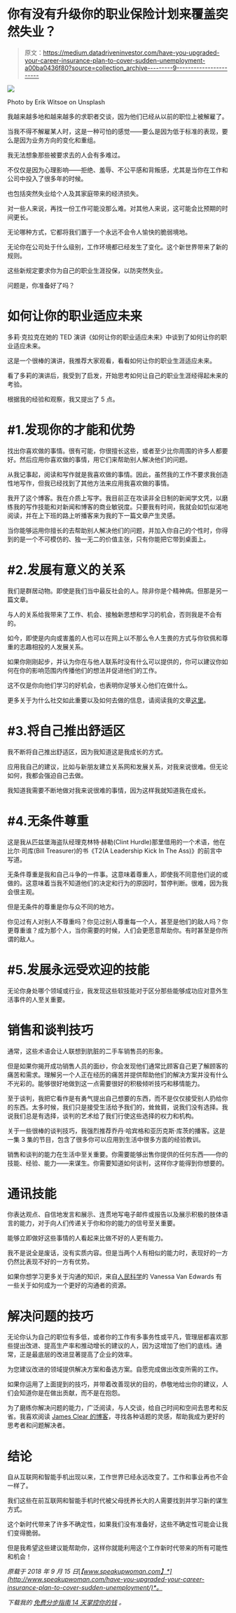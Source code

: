 # 你有没有升级你的职业保险计划来覆盖突然失业？

> 原文：<https://medium.datadriveninvestor.com/have-you-upgraded-your-career-insurance-plan-to-cover-sudden-unemployment-a00ba0436f80?source=collection_archive---------9----------------------->

![](img/688b8673bf532b29470f75167676bae8.png)

Photo by Erik Witsoe on Unsplash

我越来越多地和越来越多的求职者交谈，因为他们已经从以前的职位上被解雇了。

当我不得不解雇某人时，这是一种可怕的感觉——要么是因为低于标准的表现，要么是因为业务方向的变化和重组。

我无法想象那些被要求去的人会有多难过。

不仅仅是因为心理影响——拒绝、羞辱、不公平感和背叛感，尤其是当你在工作和公司中投入了很多年的时候。

也包括突然失业给个人及其家庭带来的经济损失。

对一些人来说，再找一份工作可能没那么难。对其他人来说，这可能会比预期的时间更长。

无论哪种方式，它都将我们置于一个永远不会令人愉快的脆弱境地。

无论你在公司处于什么级别，工作环境都已经发生了变化。这个新世界带来了新的规则。

这些新规定要求你为自己的职业生涯投保，以防突然失业。

问题是，你准备好了吗？

# 如何让你的职业适应未来

多莉·克拉克在她的 TED 演讲《如何让你的职业适应未来》中谈到了如何让你的职业适应未来。

这是一个很棒的演讲，我推荐大家观看，看看如何让你的职业生涯适应未来。

看了多莉的演讲后，我受到了启发，开始思考如何让自己的职业生涯经得起未来的考验。

根据我的经验和观察，我又提出了 5 点。

# #1.发现你的才能和优势

找出你喜欢做的事情。很有可能，你很擅长这些，或者至少比你周围的许多人都要好。然后应用你喜欢做的事情，用它们来帮助别人解决他们的问题。

从我记事起，阅读和写作就是我喜欢做的事情。因此，虽然我的工作不要求我创造性地写作，但我已经找到了其他方法来应用我喜欢做的事情。

我开了这个博客。我在介质上写字。我目前正在攻读非全日制的新闻学文凭，以磨练我的写作技能和对新闻和博客的商业敏锐度。只要我有时间，我就会如饥似渴地阅读，并在上下班的路上听播客来为我的下一篇文章产生灵感。

当你能够运用你擅长的去帮助别人解决他们的问题，并加入你自己的个性时，你得到的是一个不可模仿的、独一无二的价值主张，只有你能把它带到桌面上。

# #2.发展有意义的关系

我们是群居动物。即使是我们当中最反社会的人。除非你是个精神病。但那是另一篇文章。

与人的关系给我带来了工作、机会、接触新思想和学习的机会，否则我是不会有的。

如今，即使是内向或害羞的人也可以在网上以不那么令人生畏的方式与你钦佩和尊重的志趣相投的人发展关系。

如果你刚刚起步，并认为你在与他人联系时没有什么可以提供的，你可以建议你如何在你的影响范围内传播他们的想法并促进他们的工作。

这不仅是你向他们学习的好机会，也表明你足够关心他们在做什么。

更多关于为什么社交如此重要以及如何去做的信息，请阅读我的文章[这里](http://www.speakupwoman.com/networking-the-best-investment-of-your-life/)。

# #3.将自己推出舒适区

我不断将自己推出舒适区，因为我知道这是我成长的方式。

应用我自己的建议，比如与新朋友建立关系网和发展关系，对我来说很难。但无论如何，我都会强迫自己去做。

我知道我需要不断地做对我来说很难的事情，因为这样我就知道我在成长。

# #4.无条件尊重

这是我从匹兹堡海盗队经理克林特·赫勒(Clint Hurdle)那里借用的一个术语，他在比尔·司库(Bill Treasurer)的书《T2(A Leadership Kick In The Ass)》的前言中写道。

无条件尊重是我和自己斗争的一件事。这意味着尊重人，即使我不同意他们说的或做的。这意味着当我不知道他们的决定和行为的原因时，暂停判断。很难，因为我会很主观。

但是无条件的尊重是你与众不同的地方。

你见过有人对别人不尊重吗？你见过别人尊重每一个人，甚至是他们的敌人吗？你更尊重谁？成为那个人，当你需要的时候，人们会更愿意帮助你。有时甚至是你所谓的敌人。

# #5.发展永远受欢迎的技能

无论你身处哪个领域或行业，我发现这些软技能对于区分那些能够成功应对意外生活事件的人至关重要。

# 销售和谈判技巧

通常，这些术语会让人联想到肮脏的二手车销售员的形象。

但是如果你揭开成功销售人员的面纱，你会发现他们通常比顾客自己更了解顾客的痛苦和需求。理解另一个人正在经历的痛苦并提供帮助他们的解决方案并没有什么不光彩的。能够很好地做到这一点需要很好的积极倾听技巧和移情能力。

至于谈判，我把它看作是有勇气提出自己想要的东西，而不是仅仅接受别人扔给你的东西。太多时候，我们只是接受生活给予我们的，耸耸肩，说我们没有选择。我说我们总是有选择，谈判的艺术给了我们行使这些选择的权力和机构。

关于一些很棒的谈判技巧，我强烈推荐乔丹·哈宾格和亚历克斯·库茨的播客。这是一集 3 集的节目，包含了很多你可以应用到生活中很多方面的经验教训。

销售和谈判的能力在生活中至关重要。你需要能够出售你提供的任何东西——你的技能、经验、能力——来谋生。你需要知道如何谈判，这样你才能得到你想要的。

# 通讯技能

你表达观点、自信地发言和展示、连贯地写电子邮件或报告以及展示积极的肢体语言的能力，对于向人们传递关于你和你的能力的信号至关重要。

能够立即做好这些事情的人看起来比做不好的人更有能力。

我不是说全是废话，没有实质内容。但是当两个人有相似的能力时，表现好的一方仍然比表现不好的一方有优势。

如果你想学习更多关于沟通的知识，来自[人民科学](https://www.scienceofpeople.com/)的 Vanessa Van Edwards 有一些关于如何成为一个更好的沟通者的资源。

# 解决问题的技巧

无论你认为自己的职位有多低，或者你的工作有多事务性或平凡，管理层都喜欢那些提出改进、提高生产率和推动增长的建议的人，因为这增加了他们的底线。通常，正是最底层的改进显著提高了企业的效率。

为您建议改进的领域提供解决方案和备选方案。自愿完成做出改变所需的工作。

如果你运用了上面提到的技巧，并带着改善现状的目的，恭敬地给出你的建议，人们会知道你是在做出贡献，而不是在抱怨。

为了磨练你解决问题的能力，广泛阅读，与人交谈，给自己时间和空间去思考和反省。我喜欢阅读 [James Clear 的博客](https://jamesclear.com/)，寻找各种话题的灵感，帮助我成为更好的思考者和问题解决者。

# 结论

自从互联网和智能手机出现以来，工作世界已经永远改变了。工作和事业再也不会一样了。

我们这些在前互联网和智能手机时代被父母抚养长大的人需要找到并学习新的谋生方式。

这个新时代带来了许多不确定性，如果我们没有准备好，这些不确定性可能会让我们变得脆弱。

但是我希望这些建议能帮助你，这样你就能利用这个工作新时代带来的所有可能性和机会！

*原载于 2018 年 9 月 15 日*[*【www.speakupwoman.com】*](http://www.speakupwoman.com/have-you-upgraded-your-career-insurance-plan-to-cover-sudden-unemployment/)*。*

*下载我的* [*免费分步指南 14 天掌控你的钱*](http://www.mommymakesthemoney.com/financial-freedom-roadmap/) *。*